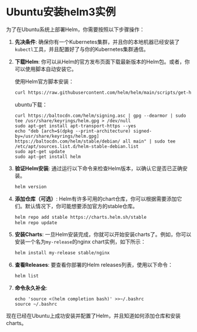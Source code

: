 # 							Ubuntu安装helm3实例

为了在Ubuntu系统上部署Helm，你需要按照以下步骤操作：

1. **先决条件**: 确保你有一个Kubernetes集群，并且你的本地机器已经安装了`kubectl`工具，并且配置好了与你的Kubernetes集群通信。

2. **下载Helm**: 你可以从Helm的官方发布页面下载最新版本的Helm包。或者，你可以使用脚本自动安装它。

   使用Helm官方脚本安装：
   ```bash
   curl https://raw.githubusercontent.com/helm/helm/main/scripts/get-helm-3 | bash
   ```

   ubuntu下载：

   ```shell
   curl https://baltocdn.com/helm/signing.asc | gpg --dearmor | sudo tee /usr/share/keyrings/helm.gpg > /dev/null
   sudo apt-get install apt-transport-https --yes
   echo "deb [arch=$(dpkg --print-architecture) signed-by=/usr/share/keyrings/helm.gpg] https://baltocdn.com/helm/stable/debian/ all main" | sudo tee /etc/apt/sources.list.d/helm-stable-debian.list
   sudo apt-get update
   sudo apt-get install helm
   ```

3. **验证Helm安装**: 通过运行以下命令来检查Helm版本，以确认它是否已正确安装。

   ```bash
   helm version
   ```

4. **添加仓库（可选）**: Helm有许多可用的chart仓库，你可以根据需要添加它们。默认情况下，你可能想要添加官方的stable仓库。
   ```bash
   helm repo add stable https://charts.helm.sh/stable
   helm repo update
   ```

5. **安装Charts**: 一旦Helm安装完成，你就可以开始安装charts了。例如，你可以安装一个名为`my-release`的nginx chart实例，如下所示：

   ```bash
   helm install my-release stable/nginx
   ```

6. **查看Releases**: 要查看你部署的Helm releases列表，使用以下命令：
   ```bash
   helm list
   ```

7. **命令永久补全**:

   ```shell
   echo 'source <(helm completion bash)' >>~/.bashrc
   source ~/.bashrc
   ```

现在已经在Ubuntu上成功安装并配置了Helm，并且知道如何添加仓库和安装charts。